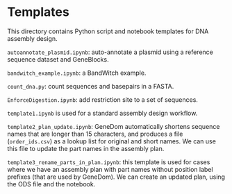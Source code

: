 # Templates

This directory contains Python script and notebook templates for DNA assembly design.

`autoannotate_plasmid.ipynb`: auto-annotate a plasmid using a reference sequence dataset and GeneBlocks.

`bandwitch_example.ipynb`: a BandWitch example.

`count_dna.py`: count sequences and basepairs in a FASTA.

`EnforceDigestion.ipynb`: add restriction site to a set of sequences.

`template1.ipynb` is used for a standard assembly design workflow.

`template2_plan_update.ipynb`: GeneDom automatically shortens sequence names that are longer than 15 characters, and produces a file (`order_ids.csv`) as a lookup list for original and short names. We can use this file to update the part names in the assembly plan.

`template3_rename_parts_in_plan.ipynb`: this template is used for cases where we have an assembly plan with part names without position label prefixes (that are used by GeneDom). We can create an updated plan, using the ODS file and the notebook.
